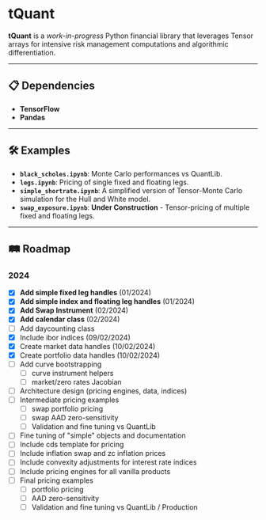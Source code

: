 # tQuant

**tQuant** is a *work-in-progress* Python financial library that leverages Tensor arrays for intensive risk management computations and algorithmic differentiation.

---

## 📋 Dependencies

- **TensorFlow**
- **Pandas**

---

## 🛠️ Examples

- **`black_scholes.ipynb`**: Monte Carlo performances vs QuantLib.
- **`legs.ipynb`**: Pricing of single fixed and floating legs.
- **`simple_shortrate.ipynb`**: A simplified version of Tensor-Monte Carlo simulation for the Hull and White model.
- **`swap_exposure.ipynb`**: **Under Construction** - Tensor-pricing of multiple fixed and floating legs.

---

## 🛤️ Roadmap

### 2024

- [x] **Add simple fixed leg handles** (01/2024)
- [x] **Add simple index and floating leg handles** (01/2024)
- [x] **Add Swap Instrument** (02/2024)
- [x] **Add calendar class** (02/2024)
- [ ] Add daycounting class
- [x] Include ibor indices (09/02/2024)
- [x] Create market data handles (10/02/2024)
- [x] Create portfolio data handles (10/02/2024)
- [ ] Add curve bootstrapping
  - [ ] curve instrument helpers
  - [ ] market/zero rates Jacobian
- [ ] Architecture design (pricing engines, data, indices)
- [ ] Intermediate pricing examples
  - [ ] swap portfolio pricing
  - [ ] swap AAD zero-sensitivity
  - [ ] Validation and fine tuning vs QuantLib
- [ ] Fine tuning of "simple" objects and documentation
- [ ] Include cds template for pricing
- [ ] Include inflation swap and zc inflation prices
- [ ] Include convexity adjustments for interest rate indices
- [ ] Include pricing engines for all vanilla products
- [ ] Final pricing examples
  - [ ] portfolio pricing
  - [ ] AAD zero-sensitivity
  - [ ] Validation and fine tuning vs QuantLib / Production
